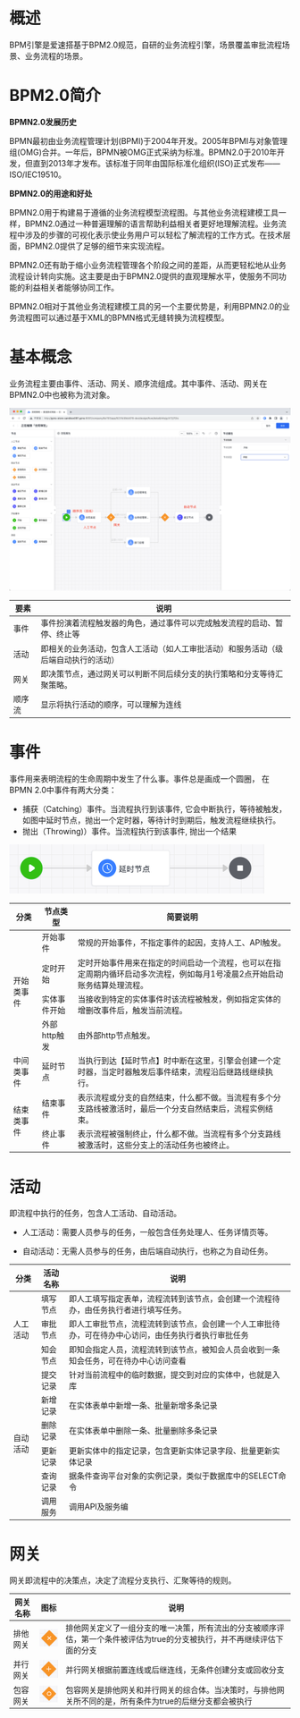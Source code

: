# 概述

BPM引擎是爱速搭基于BPM2.0规范，自研的业务流程引擎，场景覆盖审批流程场景、业务流程的场景。

# BPM2.0简介

**BPMN2.0发展历史**

BPMN最初由业务流程管理计划(BPMI)于2004年开发。2005年BPMI与对象管理组(OMG)合并。一年后，BPMN被OMG正式采纳为标准。BPMN2.0于2010年开发，但直到2013年才发布。该标准于同年由国际标准化组织(ISO)正式发布——ISO/IEC19510。

**BPMN2.0的用途和好处**

BPMN2.0用于构建易于遵循的业务流程模型流程图。与其他业务流程建模工具一样，BPMN2.0通过一种普遍理解的语言帮助利益相关者更好地理解流程。业务流程中涉及的步骤的可视化表示使业务用户可以轻松了解流程的工作方式。在技术层面，BPMN2.0提供了足够的细节来实现流程。

BPMN2.0还有助于缩小业务流程管理各个阶段之间的差距，从而更轻松地从业务流程设计转向实施。这主要是由于BPMN2.0提供的直观理解水平，使服务不同功能的利益相关者能够协同工作。

BPMN2.0相对于其他业务流程建模工具的另一个主要优势是，利用BPMN2.0的业务流程图可以通过基于XML的BPMN格式无缝转换为流程模型。

# 基本概念

业务流程主要由事件、活动、网关、顺序流组成。其中事件、活动、网关在BPMN2.0中也被称为流对象。

![:Users:zhangxuming01:Library:Application Support:typora-user-images:image-20220920095445317.png](/img/BPM引擎/BPM概述/image-20220920095445317_1f2f9b5.png)

| 要素 | 说明                                                         |
| ------ | ------------------------------------------------------------ |
| 事件   | 事件扮演着流程触发器的角色，通过事件可以完成触发流程的启动、暂停、终止等 |
| 活动   | 即相关的业务活动，包含人工活动（如人工审批活动）和服务活动（级后端自动执行的活动） |
| 网关   | 即决策节点，通过网关可以判断不同后续分支的执行策略和分支等待汇聚策略。  |
| 顺序流   | 显示将执行活动的顺序，可以理解为连线 |

# 事件

事件用来表明流程的生命周期中发生了什么事。事件总是画成一个圆圈， 在BPMN 2.0中事件有两大分类：

- 捕获（Catching）事件。当流程执行到该事件, 它会中断执行，等待被触发，如图中延时节点，抛出一个定时器，等待计时到期后，触发流程继续执行。
- 抛出（Throwing)）事件。当流程执行到该事件, 抛出一个结果

![:Users:zhangxuming01:Library:Application Support:typora-user-images:image-20220920100958989.png](/img/BPM引擎/BPM概述/image-20220920100958989_4dc0993.png)

<table>
  <thead>
    <tr>
      <th>分类</th><th>节点类型</th><th>简要说明</th>
    </tr>
  </thead>
  <tbody>
   <tr>
      <td rowSpan="4"> 开始类事件 </td>
      <td> 开始事件 </td>
      <td> 常规的开始事件，不指定事件的起因，支持人工、API触发。 </td>
   </tr>
   <tr>
      <td> 定时开始 </td>
      <td> 定时开始事件用来在指定的时间启动一个流程，也可以在指定周期内循环启动多次流程，例如每月1号凌晨2点开始启动账务结算处理流程。 </td>
   </tr>
   <tr>
      <td> 实体事件开始 </td>
      <td> 当接收到特定的实体事件时该流程被触发，例如指定实体的增删改事件后，触发当前流程。 </td>
   </tr>
    <tr>
      <td> 外部http触发 </td>
      <td> 由外部http节点触发。 </td>
   </tr>
   <tr>
      <td> 中间类事件 </td>
      <td> 延时节点 </td>
      <td> 当执行到达【延时节点】时中断在这里，引擎会创建一个定时器，当定时器触发后事件结束，流程沿后继路线继续执行。 </td>
   </tr>
   <tr>
      <td rowspan="2"> 结束类事件 </td>
      <td> 结束事件 </td>
      <td> 表示流程或分支的自然结束，什么都不做。当流程有多个分支路线被激活时，最后一个分支自然结束后，流程实例结束。 </td>
   </tr>
   <tr>
      <td> 终止事件 </td>
      <td> 表示流程被强制终止，什么都不做。当流程有多个分支路线被激活时，这些分支上的活动任务也被终止。 </td>
   </tr>
  
 
  </tbody>
</table>




# 活动

即流程中执行的任务，包含人工活动、自动活动。

- 人工活动：需要人员参与的任务，一般包含任务处理人、任务详情页等。

- 自动活动：无需人员参与的任务，由后端自动执行，也称之为自动任务。

<table>
   <thead>
      <tr>
         <th>分类</th>
         <th>活动名称</th>
         <th>说明</th>
      </tr>
   </thead>
   <tbody>
      <tr>
         <td rowSpan="3">人工活动</td>
         <td>填写节点</td>
         <td>即人工填写指定表单，流程流转到该节点，会创建一个流程待办，由任务执行者进行填写任务。</td>
      </tr>
      <tr>
         <td>审批节点</td>
         <td>即人工审批节点，流程流转到该节点，会创建一个人工审批待办，可在待办中心访问，由任务执行者执行审批任务</td>
      </tr>
      <tr>
         <td>知会节点</td>
         <td>即知会指定人员，流程流转到该节点，被知会人员会收到一条知会任务，可在待办中心访问查看</td>
      </tr>
      <tr>
         <td rowSpan="6">自动活动</td>
         <td>提交记录</td>
         <td>针对当前流程中的临时数据，提交到对应的实体中，也就是入库</td>
      </tr>
      <tr>
         <td>新增记录</td>
         <td>在实体表单中新增一条、批量新增多条记录</td>
      </tr>
      <tr>
         <td>删除记录</td>
         <td>在实体表单中删除一条、批量删除多条记录</td>
      </tr>
      <tr>
         <td>更新记录</td>
         <td>更新实体中的指定记录，包含更新实体记录字段、批量更新实体记录</td>
      </tr>
      <tr>
         <td>查询记录</td>
         <td>据条件查询平台对象的实例记录，类似于数据库中的SELECT命令</td>
      </tr>
      <tr>
         <td>调用服务</td>
         <td>调用API及服务编</td>
      </tr>
   </tbody>
</table>

# 网关

网关即流程中的决策点，决定了流程分支执行、汇聚等待的规则。

| 网关名称 | 图标                                                         | 说明                                                         |
| -------- | ------------------------------------------------------------ | ------------------------------------------------------------ |
| 排他网关 | ![image.png](/img/BPM引擎/BPM概述/image_49b871c.png) | 排他网关定义了一组分支的唯一决策，所有流出的分支被顺序评估，第一个条件被评估为true的分支被执行，并不再继续评估下面的分支 |
| 并行网关 | ![:Users:zhangxuming01:Library:Application Support:typora-user-images:image-20220920104352971.png](/img/BPM引擎/BPM概述/image-20220920104352971_b71ec7b.png) | 并行网关根据前置连线或后继连线，无条件创建分支或回收分支     |
| 包容网关 | ![:Users:zhangxuming01:Library:Application Support:typora-user-images:image-20220920104410911.png](/img/BPM引擎/BPM概述/image-20220920104410911_136b57b.png) | 包容网关是排他网关和并行网关的综合体。当决策时，与排他网关所不同的是，所有条件为true的后继分支都会被执行 |

